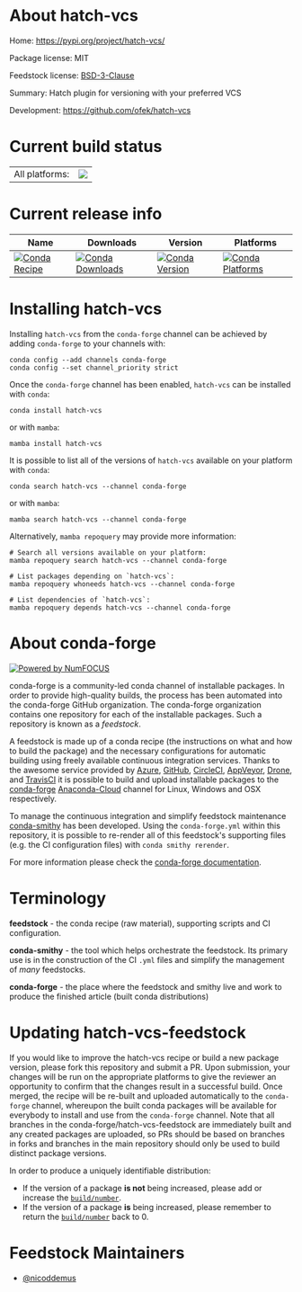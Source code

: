 About hatch-vcs
===============

Home: https://pypi.org/project/hatch-vcs/

Package license: MIT

Feedstock license: [BSD-3-Clause](https://github.com/conda-forge/hatch-vcs-feedstock/blob/main/LICENSE.txt)

Summary: Hatch plugin for versioning with your preferred VCS

Development: https://github.com/ofek/hatch-vcs

Current build status
====================


<table><tr><td>All platforms:</td>
    <td>
      <a href="https://dev.azure.com/conda-forge/feedstock-builds/_build/latest?definitionId=16397&branchName=main">
        <img src="https://dev.azure.com/conda-forge/feedstock-builds/_apis/build/status/hatch-vcs-feedstock?branchName=main">
      </a>
    </td>
  </tr>
</table>

Current release info
====================

| Name | Downloads | Version | Platforms |
| --- | --- | --- | --- |
| [![Conda Recipe](https://img.shields.io/badge/recipe-hatch--vcs-green.svg)](https://anaconda.org/conda-forge/hatch-vcs) | [![Conda Downloads](https://img.shields.io/conda/dn/conda-forge/hatch-vcs.svg)](https://anaconda.org/conda-forge/hatch-vcs) | [![Conda Version](https://img.shields.io/conda/vn/conda-forge/hatch-vcs.svg)](https://anaconda.org/conda-forge/hatch-vcs) | [![Conda Platforms](https://img.shields.io/conda/pn/conda-forge/hatch-vcs.svg)](https://anaconda.org/conda-forge/hatch-vcs) |

Installing hatch-vcs
====================

Installing `hatch-vcs` from the `conda-forge` channel can be achieved by adding `conda-forge` to your channels with:

```
conda config --add channels conda-forge
conda config --set channel_priority strict
```

Once the `conda-forge` channel has been enabled, `hatch-vcs` can be installed with `conda`:

```
conda install hatch-vcs
```

or with `mamba`:

```
mamba install hatch-vcs
```

It is possible to list all of the versions of `hatch-vcs` available on your platform with `conda`:

```
conda search hatch-vcs --channel conda-forge
```

or with `mamba`:

```
mamba search hatch-vcs --channel conda-forge
```

Alternatively, `mamba repoquery` may provide more information:

```
# Search all versions available on your platform:
mamba repoquery search hatch-vcs --channel conda-forge

# List packages depending on `hatch-vcs`:
mamba repoquery whoneeds hatch-vcs --channel conda-forge

# List dependencies of `hatch-vcs`:
mamba repoquery depends hatch-vcs --channel conda-forge
```


About conda-forge
=================

[![Powered by
NumFOCUS](https://img.shields.io/badge/powered%20by-NumFOCUS-orange.svg?style=flat&colorA=E1523D&colorB=007D8A)](https://numfocus.org)

conda-forge is a community-led conda channel of installable packages.
In order to provide high-quality builds, the process has been automated into the
conda-forge GitHub organization. The conda-forge organization contains one repository
for each of the installable packages. Such a repository is known as a *feedstock*.

A feedstock is made up of a conda recipe (the instructions on what and how to build
the package) and the necessary configurations for automatic building using freely
available continuous integration services. Thanks to the awesome service provided by
[Azure](https://azure.microsoft.com/en-us/services/devops/), [GitHub](https://github.com/),
[CircleCI](https://circleci.com/), [AppVeyor](https://www.appveyor.com/),
[Drone](https://cloud.drone.io/welcome), and [TravisCI](https://travis-ci.com/)
it is possible to build and upload installable packages to the
[conda-forge](https://anaconda.org/conda-forge) [Anaconda-Cloud](https://anaconda.org/)
channel for Linux, Windows and OSX respectively.

To manage the continuous integration and simplify feedstock maintenance
[conda-smithy](https://github.com/conda-forge/conda-smithy) has been developed.
Using the ``conda-forge.yml`` within this repository, it is possible to re-render all of
this feedstock's supporting files (e.g. the CI configuration files) with ``conda smithy rerender``.

For more information please check the [conda-forge documentation](https://conda-forge.org/docs/).

Terminology
===========

**feedstock** - the conda recipe (raw material), supporting scripts and CI configuration.

**conda-smithy** - the tool which helps orchestrate the feedstock.
                   Its primary use is in the construction of the CI ``.yml`` files
                   and simplify the management of *many* feedstocks.

**conda-forge** - the place where the feedstock and smithy live and work to
                  produce the finished article (built conda distributions)


Updating hatch-vcs-feedstock
============================

If you would like to improve the hatch-vcs recipe or build a new
package version, please fork this repository and submit a PR. Upon submission,
your changes will be run on the appropriate platforms to give the reviewer an
opportunity to confirm that the changes result in a successful build. Once
merged, the recipe will be re-built and uploaded automatically to the
`conda-forge` channel, whereupon the built conda packages will be available for
everybody to install and use from the `conda-forge` channel.
Note that all branches in the conda-forge/hatch-vcs-feedstock are
immediately built and any created packages are uploaded, so PRs should be based
on branches in forks and branches in the main repository should only be used to
build distinct package versions.

In order to produce a uniquely identifiable distribution:
 * If the version of a package **is not** being increased, please add or increase
   the [``build/number``](https://docs.conda.io/projects/conda-build/en/latest/resources/define-metadata.html#build-number-and-string).
 * If the version of a package **is** being increased, please remember to return
   the [``build/number``](https://docs.conda.io/projects/conda-build/en/latest/resources/define-metadata.html#build-number-and-string)
   back to 0.

Feedstock Maintainers
=====================

* [@nicoddemus](https://github.com/nicoddemus/)


